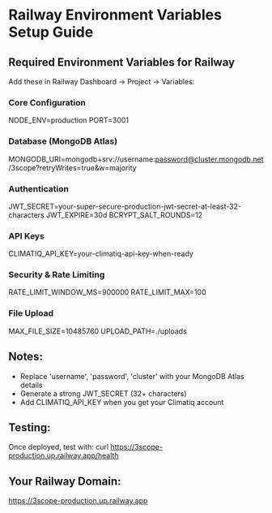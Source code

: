 # Railway Environment Variables Setup Guide

## Required Environment Variables for Railway

Add these in Railway Dashboard → Project → Variables:

### Core Configuration
NODE_ENV=production
PORT=3001

### Database (MongoDB Atlas)
MONGODB_URI=mongodb+srv://username:password@cluster.mongodb.net/3scope?retryWrites=true&w=majority

### Authentication
JWT_SECRET=your-super-secure-production-jwt-secret-at-least-32-characters
JWT_EXPIRE=30d
BCRYPT_SALT_ROUNDS=12

### API Keys
CLIMATIQ_API_KEY=your-climatiq-api-key-when-ready

### Security & Rate Limiting
RATE_LIMIT_WINDOW_MS=900000
RATE_LIMIT_MAX=100

### File Upload
MAX_FILE_SIZE=10485760
UPLOAD_PATH=./uploads

## Notes:
- Replace 'username', 'password', 'cluster' with your MongoDB Atlas details
- Generate a strong JWT_SECRET (32+ characters)
- Add CLIMATIQ_API_KEY when you get your Climatiq account

## Testing:
Once deployed, test with:
curl https://3scope-production.up.railway.app/health

## Your Railway Domain:
https://3scope-production.up.railway.app